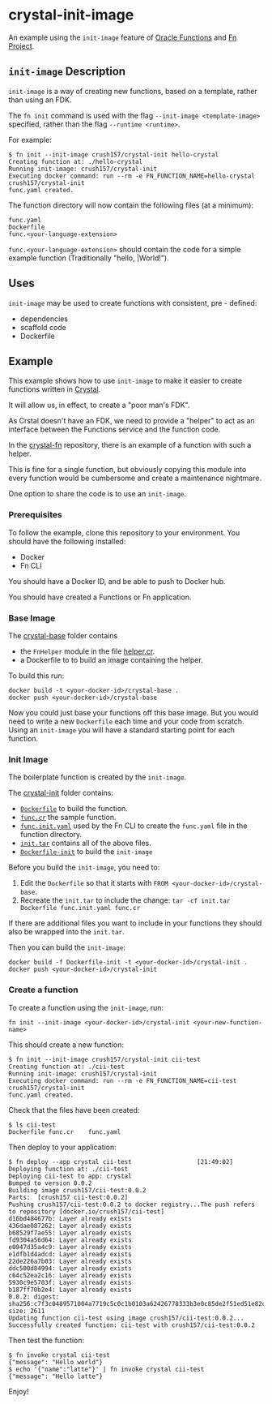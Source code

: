 # crystal-init-image
An example using the `init-image` feature of [Oracle Functions](https://www.oracle.com/cloud-native/functions/) and [Fn Project](fnproject.io).

## `init-image` Description
`init-image` is a way of creating new functions, based on a template, rather than using an FDK.

The `fn init` command is used with the flag `--init-image <template-image>` specified, rather than the flag `--runtime <runtime>`.

For example:
```
$ fn init --init-image crush157/crystal-init hello-crystal
Creating function at: ./hello-crystal
Running init-image: crush157/crystal-init
Executing docker command: run --rm -e FN_FUNCTION_NAME=hello-crystal crush157/crystal-init
func.yaml created.
```

The function directory will now contain the following files (at a minimum):
```
func.yaml
Dockerfile
func.<your-language-extension>
```

`func.<your-language-extension>` should contain the code for a simple example function (Traditionally "hello, <name>|World!").
  
## Uses
`init-image` may be used to create functions with consistent, pre - defined:
- dependencies
- scaffold code
- Dockerfile

## Example
This example shows how to use `init-image` to make it easier to create functions written in [Crystal](http://crystal-lang.org).

It will allow us, in effect, to create a "poor man's FDK".

As Crstal doesn't have an FDK, we need to provide a "helper" to act as an interface between the Functions service and the function code.

In the [crystal-fn](https://github.com/crush-157/crystal-fn) repository, there is an example of a function with such a helper.

This is fine for a single function, but obviously copying this module into every function would be cumbersome and create a maintenance nightmare.

One option to share the code is to use an `init-image`.

### Prerequisites
To follow the example, clone this repository to your environment.
You should have the following installed:
- Docker
- Fn CLI

You should have a Docker ID, and be able to push to Docker hub.

You should have created a Functions or Fn application.

### Base Image
The [crystal-base](./crystal-base) folder contains
- the `FnHelper` module in the file [helper.cr](./crystal-base/helper.cr).
- a Dockerfile to to build an image containing the helper.

To build this run:
```
docker build -t <your-docker-id>/crystal-base .
docker push <your-docker-id>/crystal-base
```

Now you could just base your functions off this base image.
But you would need to write a new `Dockerfile` each time and your code from scratch.
Using an `init-image` you will have a standard starting point for each function.

### Init Image
The boilerplate function is created by the `init-image`.

The [crystal-init](./crystal-init) folder contains:
- [`Dockerfile`](./crystal-init/Dockerfile) to build the function.
- [`func.cr`](./crystal-init/func.cr) the sample function.
- [`func.init.yaml`](./crystal-init/func.init.yaml) used by the Fn CLI to create the `func.yaml` file in the function directory.
- [`init.tar`](./crystal-init/init.tar) contains all of the above files.
- [`Dockerfile-init`](./crystal-init/Dockerfile-init) to build the `init-image`

Before you build the `init-image`, you need to:
1. Edit the `Dockerfile` so that it starts with `FROM <your-docker-id>/crystal-base`.
2. Recreate the `init.tar` to include the change: `tar -cf init.tar Dockerfile func.init.yaml func.cr`

If there are additional files you want to include in your functions they should also be wrapped into the `init.tar`.

Then you can build the `init-image`:

```
docker build -f Dockerfile-init -t <your-docker-id>/crystal-init .
docker push <your-docker-id>/crystal-init
```

### Create a function
To create a function using the `init-image`, run:

`fn init --init-image <your-docker-id>/crystal-init <your-new-function-name>`

This should create a new function:

```
$ fn init --init-image crush157/crystal-init cii-test
Creating function at: ./cii-test
Running init-image: crush157/crystal-init
Executing docker command: run --rm -e FN_FUNCTION_NAME=cii-test crush157/crystal-init
func.yaml created.
```
Check that the files have been created:

```
$ ls cii-test
Dockerfile func.cr    func.yaml
```

Then deploy to your application:

```
$ fn deploy --app crystal cii-test                  [21:49:02]
Deploying function at: ./cii-test
Deploying cii-test to app: crystal
Bumped to version 0.0.2
Building image crush157/cii-test:0.0.2 
Parts:  [crush157 cii-test:0.0.2]
Pushing crush157/cii-test:0.0.2 to docker registry...The push refers to repository [docker.io/crush157/cii-test]
d16bd484677b: Layer already exists 
436dae087262: Layer already exists 
b68529f7ae55: Layer already exists 
fd9304a56d64: Layer already exists 
e0947d35a4c9: Layer already exists 
e1dfb1d4adcd: Layer already exists 
22de226a7b03: Layer already exists 
ddc500d84994: Layer already exists 
c64c52ea2c16: Layer already exists 
5930c9e5703f: Layer already exists 
b187ff70b2e4: Layer already exists 
0.0.2: digest: sha256:c7f3c0489571004a7719c5c0c1b0103a62426778333b3e0c85de2f51ed51e82c size: 2611
Updating function cii-test using image crush157/cii-test:0.0.2...
Successfully created function: cii-test with crush157/cii-test:0.0.2
```

Then test the function:

```
$ fn invoke crystal cii-test
{"message": "Hello world"}
$ echo '{"name":"latte"}' | fn invoke crystal cii-test
{"message": "Hello latte"}
```

Enjoy!
